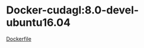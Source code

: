 # Docker-cudagl:8.0-devel-ubuntu16.04

[Dockerfile](https://github.com/moelocus/Docker-cudagl/blob/8.0-devel-ubuntu16.04/Dockerfile)